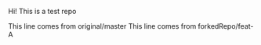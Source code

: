 Hi! This is a test repo

This line comes from original/master
This line comes from forkedRepo/feat-A

